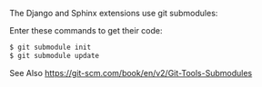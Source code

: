 The Django and Sphinx extensions use git submodules:

Enter these commands to get their code:

```sh
$ git submodule init
$ git submodule update
```

See Also https://git-scm.com/book/en/v2/Git-Tools-Submodules
